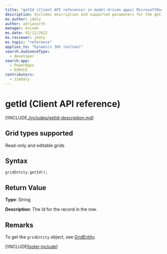 ```yaml
---
title: "getId (Client API reference) in model-driven apps| MicrosoftDocs"
description: Includes description and supported parameters for the getId method.
ms.author: jdaly
author: adrianorth
manager: kvivek
ms.date: 03/12/2022
ms.reviewer: jdaly
ms.topic: "reference"
applies_to: "Dynamics 365 (online)"
search.audienceType: 
  - developer
search.app: 
  - PowerApps
  - D365CE
contributors:
  - JimDaly
---
```

# getId (Client API reference)



[!INCLUDE[./includes/getId-description.md](./includes/getId-description.md)]

## Grid types supported

Read-only and editable grids

## Syntax

`gridEntity.getId();`

## Return Value

**Type**: String

**Description**: The Id for the record in the row.

## Remarks

To get the `gridEntity` object, see [GridEntity](../gridentity.md). 



[!INCLUDE[footer-include](../../../../../../includes/footer-banner.md)]